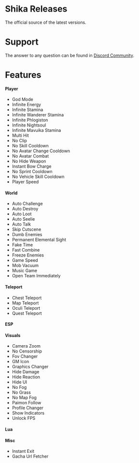 # Shika Releases
The official source of the latest versions.

# Support
The answer to any question can be found in [Discord Community](https://discord.gg/shika).

# Features
#### Player
* God Mode
* Infinite Energy
* Infinite Stamina
* Infinite Wanderer Stamina
* Infinite Phlogiston
* Infinite Nightsoul
* Infinite Mavuika Stamina
* Multi Hit
* No Clip
* No Skill Cooldown
* No Avatar Change Cooldown
* No Avatar Combat
* No Hide Weapon
* Instant Bow Charge
* No Sprint Cooldown
* No Vehicle Skill Cooldown
* Player Speed
#### World
* Auto Challenge
* Auto Destroy
* Auto Loot
* Auto Seelie
* Auto Talk
* Skip Cutscene
* Dumb Enemies
* Permanent Elemental Sight
* Fake Time
* Fast Combine
* Freeze Enemies
* Game Speed
* Mob Vacuum
* Music Game
* Open Team Immediately
#### Teleport
* Chest Teleport
* Map Teleport
* Oculi Teleport
* Quest Teleport
#### ESP
#### Visuals
* Camera Zoom
* No Censorship
* Fov Changer
* GM Icon
* Graphics Changer
* Hide Damage
* Hide Reaction
* Hide UI
* No Fog
* No Grass
* No Map Fog
* Paimon Follow
* Profile Changer
* Show Indicators
* Unlock FPS
#### Lua
#### Misc
* Instant Exit
* Gacha Url Fetcher
